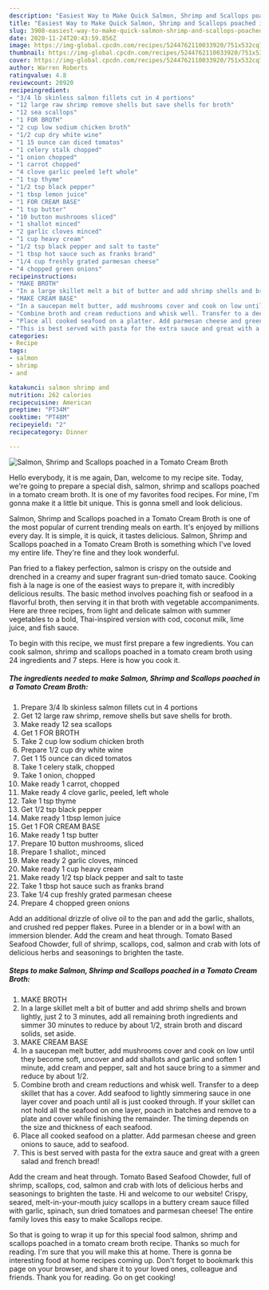 ```yaml
---
description: "Easiest Way to Make Quick Salmon, Shrimp and Scallops poached in a Tomato Cream Broth"
title: "Easiest Way to Make Quick Salmon, Shrimp and Scallops poached in a Tomato Cream Broth"
slug: 3908-easiest-way-to-make-quick-salmon-shrimp-and-scallops-poached-in-a-tomato-cream-broth
date: 2020-11-24T20:43:59.856Z
image: https://img-global.cpcdn.com/recipes/5244762110033920/751x532cq70/salmon-shrimp-and-scallops-poached-in-a-tomato-cream-broth-recipe-main-photo.jpg
thumbnail: https://img-global.cpcdn.com/recipes/5244762110033920/751x532cq70/salmon-shrimp-and-scallops-poached-in-a-tomato-cream-broth-recipe-main-photo.jpg
cover: https://img-global.cpcdn.com/recipes/5244762110033920/751x532cq70/salmon-shrimp-and-scallops-poached-in-a-tomato-cream-broth-recipe-main-photo.jpg
author: Warren Roberts
ratingvalue: 4.8
reviewcount: 20920
recipeingredient:
- "3/4 lb skinless salmon fillets cut in 4 portions"
- "12 large raw shrimp remove shells but save shells for broth"
- "12 sea scallops"
- "1 FOR BROTH"
- "2 cup low sodium chicken broth"
- "1/2 cup dry white wine"
- "1 15 ounce can diced tomatos"
- "1 celery stalk chopped"
- "1 onion chopped"
- "1 carrot chopped"
- "4 clove garlic peeled left whole"
- "1 tsp thyme"
- "1/2 tsp black pepper"
- "1 tbsp lemon juice"
- "1 FOR CREAM BASE"
- "1 tsp butter"
- "10 button mushrooms sliced"
- "1 shallot minced"
- "2 garlic cloves minced"
- "1 cup heavy cream"
- "1/2 tsp black pepper and salt to taste"
- "1 tbsp hot sauce such as franks brand"
- "1/4 cup freshly grated parmesan cheese"
- "4 chopped green onions"
recipeinstructions:
- "MAKE BROTH"
- "In a large skillet melt a bit of butter and add shrimp shells and brown lightly, just 2 to 3 minutes, add all remaining broth ingredients and simmer 30 minutes to reduce by about 1/2, strain broth and discard solids, set aside."
- "MAKE CREAM BASE"
- "In a saucepan melt butter, add mushrooms cover and cook on low until they become soft, uncover and add shallots and garlic and soften 1 minute, add cream and pepper, salt and hot sauce bring to a simmer and reduce by about 1/2."
- "Combine broth and cream reductions and whisk well. Transfer to a deep skillet that has a cover. Add seafood to lightly simmering sauce in one layer cover and poach until all is just cooked through. If your skillet can not hold all the seafood on one layer, poach in batches and remove to a plate and cover while finishing the remainder. The timing depends on the size and thickness of each seafood."
- "Place all cooked seafood on a platter. Add parmesan cheese and green onions to sauce,  add to seafood."
- "This is best served with pasta for the extra sauce and great with a green salad and french bread!"
categories:
- Recipe
tags:
- salmon
- shrimp
- and

katakunci: salmon shrimp and 
nutrition: 262 calories
recipecuisine: American
preptime: "PT34M"
cooktime: "PT48M"
recipeyield: "2"
recipecategory: Dinner

---
```



![Salmon, Shrimp and Scallops poached in a Tomato Cream Broth](https://img-global.cpcdn.com/recipes/5244762110033920/751x532cq70/salmon-shrimp-and-scallops-poached-in-a-tomato-cream-broth-recipe-main-photo.jpg)

Hello everybody, it is me again, Dan, welcome to my recipe site. Today, we're going to prepare a special dish, salmon, shrimp and scallops poached in a tomato cream broth. It is one of my favorites food recipes. For mine, I'm gonna make it a little bit unique. This is gonna smell and look delicious.

Salmon, Shrimp and Scallops poached in a Tomato Cream Broth is one of the most popular of current trending meals on earth. It's enjoyed by millions every day. It is simple, it is quick, it tastes delicious. Salmon, Shrimp and Scallops poached in a Tomato Cream Broth is something which I've loved my entire life. They're fine and they look wonderful.

Pan fried to a flakey perfection, salmon is crispy on the outside and drenched in a creamy and super fragrant sun-dried tomato sauce. Cooking fish à la nage is one of the easiest ways to prepare it, with incredibly delicious results. The basic method involves poaching fish or seafood in a flavorful broth, then serving it in that broth with vegetable accompaniments. Here are three recipes, from light and delicate salmon with summer vegetables to a bold, Thai-inspired version with cod, coconut milk, lime juice, and fish sauce.


To begin with this recipe, we must first prepare a few ingredients. You can cook salmon, shrimp and scallops poached in a tomato cream broth using 24 ingredients and 7 steps. Here is how you cook it.

<!--inarticleads1-->

##### The ingredients needed to make Salmon, Shrimp and Scallops poached in a Tomato Cream Broth:

1. Prepare 3/4 lb skinless salmon fillets cut in 4 portions
1. Get 12 large raw shrimp, remove shells but save shells for broth.
1. Make ready 12 sea scallops
1. Get 1 FOR BROTH
1. Take 2 cup low sodium chicken broth
1. Prepare 1/2 cup dry white wine
1. Get 1 15 ounce can diced tomatos
1. Take 1 celery stalk, chopped
1. Take 1 onion, chopped
1. Make ready 1 carrot, chopped
1. Make ready 4 clove garlic, peeled, left whole
1. Take 1 tsp thyme
1. Get 1/2 tsp black pepper
1. Make ready 1 tbsp lemon juice
1. Get 1 FOR CREAM BASE
1. Make ready 1 tsp butter
1. Prepare 10 button mushrooms, sliced
1. Prepare 1 shallot:, minced
1. Make ready 2 garlic cloves, minced
1. Make ready 1 cup heavy cream
1. Make ready 1/2 tsp black pepper and salt to taste
1. Take 1 tbsp hot sauce such as franks brand
1. Take 1/4 cup freshly grated parmesan cheese
1. Prepare 4 chopped green onions


Add an additional drizzle of olive oil to the pan and add the garlic, shallots, and crushed red pepper flakes. Puree in a blender or in a bowl with an immersion blender. Add the cream and heat through. Tomato Based Seafood Chowder, full of shrimp, scallops, cod, salmon and crab with lots of delicious herbs and seasonings to brighten the taste. 

<!--inarticleads2-->

##### Steps to make Salmon, Shrimp and Scallops poached in a Tomato Cream Broth:

1. MAKE BROTH
1. In a large skillet melt a bit of butter and add shrimp shells and brown lightly, just 2 to 3 minutes, add all remaining broth ingredients and simmer 30 minutes to reduce by about 1/2, strain broth and discard solids, set aside.
1. MAKE CREAM BASE
1. In a saucepan melt butter, add mushrooms cover and cook on low until they become soft, uncover and add shallots and garlic and soften 1 minute, add cream and pepper, salt and hot sauce bring to a simmer and reduce by about 1/2.
1. Combine broth and cream reductions and whisk well. Transfer to a deep skillet that has a cover. Add seafood to lightly simmering sauce in one layer cover and poach until all is just cooked through. If your skillet can not hold all the seafood on one layer, poach in batches and remove to a plate and cover while finishing the remainder. The timing depends on the size and thickness of each seafood.
1. Place all cooked seafood on a platter. Add parmesan cheese and green onions to sauce,  add to seafood.
1. This is best served with pasta for the extra sauce and great with a green salad and french bread!


Add the cream and heat through. Tomato Based Seafood Chowder, full of shrimp, scallops, cod, salmon and crab with lots of delicious herbs and seasonings to brighten the taste. Hi and welcome to our website! Crispy, seared, melt-in-your-mouth juicy scallops in a buttery cream sauce filled with garlic, spinach, sun dried tomatoes and parmesan cheese! The entire family loves this easy to make Scallops recipe. 

So that is going to wrap it up for this special food salmon, shrimp and scallops poached in a tomato cream broth recipe. Thanks so much for reading. I'm sure that you will make this at home. There is gonna be interesting food at home recipes coming up. Don't forget to bookmark this page on your browser, and share it to your loved ones, colleague and friends. Thank you for reading. Go on get cooking!
